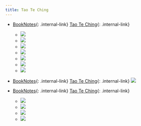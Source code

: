 ```yaml
---
title: Tao Te Ching
---
```



- [BookNotes](/booknotes){: .internal-link} [Tao Te Ching](/tao-te-ching){: .internal-link}
    - ![](https://firebasestorage.googleapis.com/v0/b/firescript-577a2.appspot.com/o/imgs%2Fapp%2FDoomHammer%2FRnGQw-2vHI.png?alt=media&token=61fbfa29-081b-4b0a-88d0-6b009cbfaa94)
    - ![](https://firebasestorage.googleapis.com/v0/b/firescript-577a2.appspot.com/o/imgs%2Fapp%2FDoomHammer%2FsYxIAqIBe6.png?alt=media&token=b759e4f6-6f77-4c7a-8cc7-f1cbc8500a03)
    - ![](https://firebasestorage.googleapis.com/v0/b/firescript-577a2.appspot.com/o/imgs%2Fapp%2FDoomHammer%2Fg-gDZkT2A7.png?alt=media&token=491ae64d-d503-482f-b077-d8b403aeb794)
    - ![](https://firebasestorage.googleapis.com/v0/b/firescript-577a2.appspot.com/o/imgs%2Fapp%2FDoomHammer%2FnK3Zlq7vIF.png?alt=media&token=93c61307-432a-4fb9-a0cb-b9b58d9bd0ef)
    - ![](https://firebasestorage.googleapis.com/v0/b/firescript-577a2.appspot.com/o/imgs%2Fapp%2FDoomHammer%2FEc1vaUG7rD.png?alt=media&token=773a50e0-c055-42e6-a8d1-b4f5246a0d64)
    - ![](https://firebasestorage.googleapis.com/v0/b/firescript-577a2.appspot.com/o/imgs%2Fapp%2FDoomHammer%2F_3nPCiwHRD.png?alt=media&token=0f86c8d1-3355-43ec-a581-56838e0444e7)
    - ![](https://firebasestorage.googleapis.com/v0/b/firescript-577a2.appspot.com/o/imgs%2Fapp%2FDoomHammer%2FgFyvdHmGGL.png?alt=media&token=850f6040-7725-42b2-aa71-d80b3745c842)


- [BookNotes](/booknotes){: .internal-link} [Tao Te Ching](/tao-te-ching){: .internal-link} ![](https://firebasestorage.googleapis.com/v0/b/firescript-577a2.appspot.com/o/imgs%2Fapp%2FDoomHammer%2FhotT4Kpy3r.png?alt=media&token=66032df2-f7c7-4d02-8c72-3de147377576)


- [BookNotes](/booknotes){: .internal-link} [Tao Te Ching](/tao-te-ching){: .internal-link}
    - ![](https://firebasestorage.googleapis.com/v0/b/firescript-577a2.appspot.com/o/imgs%2Fapp%2FDoomHammer%2FiLrfI0BNAf.png?alt=media&token=90ffa82f-3065-43a9-91d2-918c5eb1d2b8)
    - ![](https://firebasestorage.googleapis.com/v0/b/firescript-577a2.appspot.com/o/imgs%2Fapp%2FDoomHammer%2FFG-izQu8_X.png?alt=media&token=db6e64c8-5aa8-4ddf-a42b-0dc677e93148)
    - ![](https://firebasestorage.googleapis.com/v0/b/firescript-577a2.appspot.com/o/imgs%2Fapp%2FDoomHammer%2F0cAt1W-1Os.png?alt=media&token=892ac6e5-9673-4f5b-9cda-82a2353e0f01)
    - ![](https://firebasestorage.googleapis.com/v0/b/firescript-577a2.appspot.com/o/imgs%2Fapp%2FDoomHammer%2FVKMV9OqRbP.png?alt=media&token=a6a4a068-22a3-4825-bf22-4a8a14f3c8f3)


